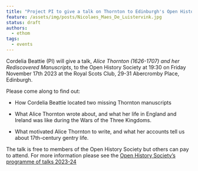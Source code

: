 ```yaml
---
title: "Project PI to give a talk on Thornton to Edinburgh's Open History Society"
feature: /assets/img/posts/Nicolaes_Maes_De_Luistervink.jpg 
status: draft
authors:
  - ethom
tags:
  - events
---
```


Cordelia Beattie (PI) will give a talk, *Alice Thornton (1626-1707) and her Rediscovered Manuscripts*, to the Open History Society at 19:30 on Friday November 17th 2023 at the Royal Scots Club, 29-31 Abercromby Place, Edinburgh.

Please come along to find out:

* How Cordelia Beattie located two missing Thornton manuscripts

* What Alice Thornton wrote about, and what her life in England and Ireland was like during the Wars of the Three Kingdoms.

* What motivated Alice Thornton to write, and what her accounts tell us about 17th-century gentry life.


The talk is free to members of the Open History Society but others can pay to attend. For more information please see the [Open History Society’s 
programme of talks 2023-24](https://openhistorysociety.org/2012-13-programme-of-talks/) 


